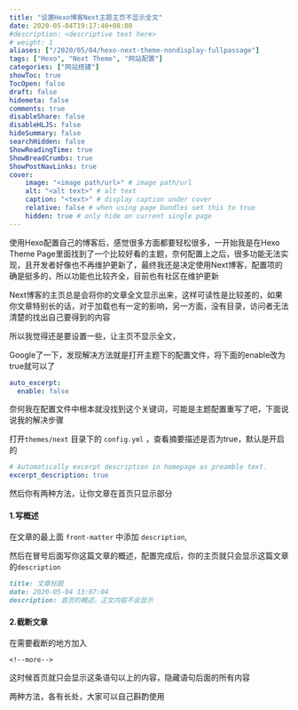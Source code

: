 ```yaml
---
title: "设置Hexo博客Next主题主页不显示全文"
date: 2020-05-04T19:17:40+08:00
#description: <descriptive text here>
# weight: 1
aliases: ["/2020/05/04/hexo-next-theme-nondisplay-fullpassage"]
tags: ["Hexo", "Next Theme", "网站配置"]
categories: ["网站搭建"]
showToc: true
TocOpen: false
draft: false
hidemeta: false
comments: true
disableShare: false
disableHLJS: false
hideSummary: false
searchHidden: false
ShowReadingTime: true
ShowBreadCrumbs: true
ShowPostNavLinks: true
cover:
    image: "<image path/url>" # image path/url
    alt: "<alt text>" # alt text
    caption: "<text>" # display caption under cover
    relative: false # when using page bundles set this to true
    hidden: true # only hide on current single page
---
```


使用Hexo配置自己的博客后，感觉很多方面都要轻松很多，一开始我是在Hexo Theme Page里面找到了一个比较好看的主题，奈何配置上之后，很多功能无法实现，且开发者好像也不再维护更新了，最终我还是决定使用Next博客，配置项的确是挺多的，所以功能也比较齐全，目前也有社区在维护更新

Next博客的主页总是会将你的文章全文显示出来，这样可读性是比较差的，如果你文章特别长的话，对于加载也有一定的影响，另一方面，没有目录，访问者无法清楚的找出自己要得到的内容

所以我觉得还是要设置一些，让主页不显示全文，



Google了一下，发现解决方法就是打开主题下的配置文件，将下面的enable改为true就可以了

```yaml
auto_excerpt:
  enable: false
```

奈何我在配置文件中根本就没找到这个关键词，可能是主题配置重写了吧，下面说说我的解决步骤

打开`themes/next` 目录下的 `config.yml` ，查看摘要描述是否为true，默认是开启的

```yaml
# Automatically excerpt description in homepage as preamble text.
excerpt_description: true
```

然后你有两种方法，让你文章在首页只显示部分

#### 1.写概述

在文章的最上面 `front-matter` 中添加 `description`,

然后在冒号后面写你这篇文章的概述，配置完成后，你的主页就只会显示这篇文章的`description`

```markdown
title: 文章标题
date: 2020-05-04 13:07:04
description: 首页的概述，正文内容不会显示
```

#### 2.截断文章

在需要截断的地方加入

`<!--more-->`

这时候首页就只会显示这条语句以上的内容，隐藏语句后面的所有内容

两种方法，各有长处，大家可以自己斟酌使用
